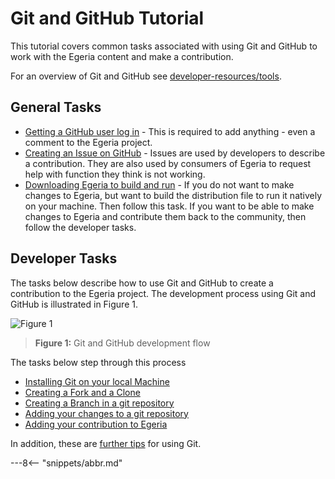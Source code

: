 <!-- SPDX-License-Identifier: CC-BY-4.0 -->
<!-- Copyright Contributors to the ODPi Egeria project 2020. -->

# Git and GitHub Tutorial

This tutorial covers common tasks associated with using Git and GitHub to
work with the Egeria content and make a contribution.

For an overview of Git and GitHub see 
[developer-resources/tools](../../../developer-resources/tools/Git-GitHub.md).

## General Tasks

* [Getting a GitHub user log in](task-getting-git-hub-id.md) - This is required to add anything - even a comment
  to the Egeria project.
* [Creating an Issue on GitHub](task-creating-an-issue-on-git-hub.md) - Issues are used by developers to describe
  a contribution.  They are also used by consumers of Egeria to request help with function they think is not working.
* [Downloading Egeria to build and run](../building-egeria-tutorial/task-downloading-egeria-source.md) - If
  you do not want to make changes to Egeria, but want to build the distribution file to run it natively
  on your machine.  Then follow this task.  If you want to be able to make changes to Egeria and contribute
  them back to the community, then follow the developer tasks.

## Developer Tasks

The tasks below describe how to use Git and GitHub to create a contribution to the Egeria project.
The development process using Git and GitHub is illustrated in Figure 1.

![Figure 1](../../../developer-resources/tools/git-github-flow.png)
> **Figure 1:** Git and GitHub development flow

The tasks below step through this process

* [Installing Git on your local Machine](task-installing-git.md)
* [Creating a Fork and a Clone](task-creating-a-fork-and-clone.md)
* [Creating a Branch in a git repository](task-creating-git-branches.md)
* [Adding your changes to a git repository](task-adding-changes-to-git.md)
* [Adding your contribution to Egeria](task-git-pull-push-pr.md)

In addition, these are [further tips](further-git-tips.md) for using Git.

---8<-- "snippets/abbr.md"
